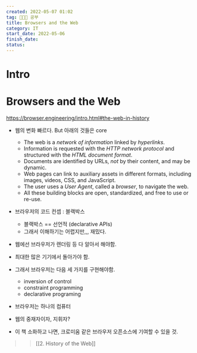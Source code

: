 ```yaml
---
created: 2022-05-07 01:02
tag: 🧑🏻‍💻 공부
title: Browsers and the Web 
category: IT
start_date: 2022-05-06
finish_date: 
status: 
---
```

# Intro
# Browsers and the Web  
https://browser.engineering/intro.html#the-web-in-history

- 웹의 변화 빠르다. But 아래의 것들은 core
	-   The web is a _network of information_ linked by _hyperlinks_.
	-   Information is requested with the _HTTP network protocol_ and structured with the _HTML document format_.
	-   Documents are identified by URLs, _not_ by their content, and may be dynamic.
	-   Web pages can link to auxiliary assets in different formats, including images, videos, CSS, and JavaScript.
	-   The user uses a _User Agent_, called a _browser_, to navigate the web.
	-   All these building blocks are open, standardized, and free to use or re-use.

- 브라우저의 코드 컨셉 : 블랙박스
    - 블랙박스 == 선언적 (declarative APIs)
	- 그래서 이해하기는 어렵지만,,, 재밌다.

- 웹에선 브라우저가 렌더링 등 다 알아서 해야함. 
- 최대한 많은 기기에서 돌아가야 함. 
- 그래서 브라우저는 다음 세 가지를 구현해야함.
	- inversion of control
	- constraint programming
	- declarative programing

- 브라우저는 하나의 컴퓨터
- 웹의 중재자이자, 지휘자?

- 이 책 소화하고 나면, 크로미움 같은 브라우저 오픈소스에 기여할 수 있을 것.

>> [[2. History of the Web]]
